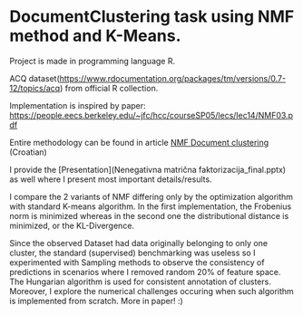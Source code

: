 # DocumentClustering task using NMF method and K-Means.

Project is made in programming language R.

ACQ dataset(https://www.rdocumentation.org/packages/tm/versions/0.7-12/topics/acq) from official R collection. 

Implementation is inspired by paper: https://people.eecs.berkeley.edu/~jfc/hcc/courseSP05/lecs/lec14/NMF03.pdf

Entire methodology can be found in article [NMF Document clustering](Doc_clustering.pdf) (Croatian)

I provide the [Presentation](Nenegativna matrična faktorizacija_final.pptx) as well where I present most important details/results.

I compare the 2 variants of NMF differing only by the optimization algorithm with standard K-means algorithm. In the first implementation, the Frobenius norm is minimized whereas in the second one the distributional distance is minimized, or the KL-Divergence.


Since the observed Dataset had data originally belonging to only one cluster, the standard (supervised) benchmarking was useless so I experimented with Sampling methods to observe the consistency of predictions in scenarios where I removed random 20% of feature space. The Hungarian algorithm is used for consistent annotation of clusters. Moreover, I explore the numerical challenges occuring when such algorithm is implemented from scratch. More in paper! :)
